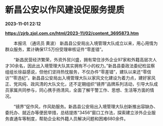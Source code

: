 # 新昌公安以作风建设促服务提质

**2023-11-01 22:12**

**https://zjrb.zjol.com.cn/html/2023-11/02/content_3695873.htm**

　　本报讯 （通讯员 黄波） 新昌县公安局出入境管理大队成立以来，用心用情为群众服务，累计确保17.5万份受理审核证件“零差错”。

　　“新昌民营经济繁荣，外资外贸兴盛，拥有常住涉外企业97家和外籍高层次人才30余名，因此出入境管理大队其实拥有不小的权力。”新昌县委政法委纪检监察组组长徐益感说，但他们坚持热忱服务，不仅办件“零差错”，建队以来还“零信访”“零违纪”。新昌县公安局出入境管理大队以家风文化建设为着力点，建好家风正、党风纯、政风清的大队文化，还不定期组织“镜界”品牌系列活动，引导大队成员家属共同参与，同心携手扬清风，全面了解干警工作、思想、生活等方面的情况。

　　“镜界”促作风，作风助服务。新昌县公安局出入境管理大队创新推出容缺办、委托办、就近办等便民举措，总结提炼“3456”窗口工作法，探索建立涉外企业服务直通车等制度，帮助企业和外籍人员解决问题和困难680余件。
